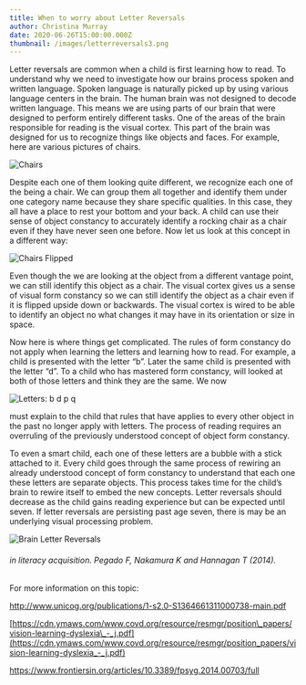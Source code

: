 ```yaml
---
title: When to worry about Letter Reversals
author: Christina Murray
date: 2020-06-26T15:00:00.000Z
thumbnail: /images/letterreversals3.png
---
```

Letter reversals are common when a child is first learning how to read. To understand why we need to investigate how our brains process spoken and written language. Spoken language is naturally picked up by using various language centers in the brain. The human brain was not designed to decode written language. This means we are using parts of our brain that were designed to perform entirely different tasks. One of the areas of the brain responsible for reading is the visual cortex. This part of the brain was designed for us to recognize things like objects and faces. For example, here are various pictures of chairs.

![Chairs](/images/letterreversals3.png "Chairs")

Despite each one of them looking quite different, we recognize each one of the being a chair. We can group them all together and identify them under one category name because they share specific qualities. In this case, they all have a place to rest your bottom and your back. A child can use their sense of object constancy to accurately identify a rocking chair as a chair even if they have never seen one before. Now let us look at this concept in a different way:

![Chairs Flipped](/images/letterreversals2.png "Chairs Flipped")

Even though the we are looking at the object from a different vantage point, we can still identify this object as a chair. The visual cortex gives us a sense of visual form constancy so we can still identify the object as a chair even if it is flipped upside down or backwards. The visual cortex is wired to be able to identify an object no what changes it may have in its orientation or size in space.

Now here is where things get complicated. The rules of form constancy do not apply when learning the letters and learning how to read. For example, a child is presented with the letter “b”. Later the same child is presented with the letter “d”. To a child who has mastered form constancy, will looked at both of those letters and think they are the same. We now

![Letters: b d p q](/images/letterreversals1.png "Letters: b d p q")

must explain to the child that rules that have applies to every other object in the past no longer apply with letters. The process of reading requires an overruling of the previously understood concept of object form constancy.

To even a smart child, each one of these letters are a bubble with a stick attached to it. Every child goes through the same process of rewiring an already understood concept of form constancy to understand that each one these letters are separate objects. This process takes time for the child’s brain to rewire itself to embed the new concepts. Letter reversals should decrease as the child gains reading experience but can be expected until seven. If letter reversals are persisting past age seven, there is may be an underlying visual processing problem.

![Brain Letter Reversals](/images/letterreversals4.png "Brain Letter Reversals")

###### *in literacy acquisition. Pegado F, Nakamura K and Hannagan T (2014).*

For more information on this topic:

<http://www.unicog.org/publications/1-s2.0-S1364661311000738-main.pdf>

[https://cdn.ymaws.com/www.covd.org/resource/resmgr/position\_papers/vision-learning-dyslexia\_-_j.pdf](https://cdn.ymaws.com/www.covd.org/resource/resmgr/position_papers/vision-learning-dyslexia_-_j.pdf)

<https://www.frontiersin.org/articles/10.3389/fpsyg.2014.00703/full>